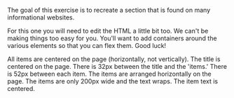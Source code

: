 The goal of this exercise is to recreate a section that is found on many informational websites.

For this one you will need to edit the HTML a little bit too. We can't be making things too easy for you. 
You'll want to add containers around the various elements so that you can flex them. Good luck!

All items are centered on the page (horizontally, not vertically).
The title is centered on the page.
There is 32px between the title and the 'items.'
There is 52px between each item.
The items are arranged horizontally on the page.
The items are only 200px wide and the text wraps.
The item text is centered.